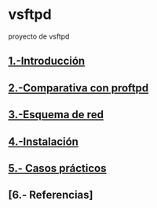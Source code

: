 # vsftpd
proyecto de vsftpd
## [1.-Introducción](https://github.com/crisog20/vsftpd/blob/main/1.-Introducci%C3%B3n.md)
## [2.-Comparativa con proftpd](https://github.com/crisog20/vsftpd/blob/main/2.-Comparativa%20con%20proftpd.md)
## [3.-Esquema de red](https://github.com/crisog20/vsftpd/blob/main/3.-Esquema%20de%20red.md)
## [4.-Instalación](https://github.com/crisog20/vsftpd/blob/main/4.-Instalacion.md)
## [5.- Casos prácticos](https://github.com/crisog20/vsftpd/blob/main/5.-%20Casos%20pr%C3%A1cticos.md)
## [6.- Referencias]
